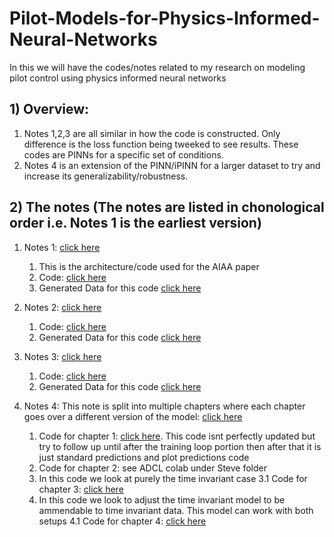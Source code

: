 # Pilot-Models-for-Physics-Informed-Neural-Networks
In this we will have the codes/notes related to my research on modeling pilot control using physics informed neural networks

## 1) Overview:
1. Notes 1,2,3 are all similar in how the code is constructed. Only difference is the loss function being tweeked to see results. These codes are PINNs for a specific set of conditions.
2. Notes 4 is an extension of the PINN/iPINN for a larger dataset to try and increase its generalizability/robustness.

## 2) The notes (The notes are listed in chonological order i.e. Notes 1 is the earliest version)
1. Notes 1: [click here](https://github.com/stephenbrutch/Pilot-Models-for-Physics-Informed-Neural-Networks/blob/main/Google%20Colab%20Code%201%20Notes.pdf)
   1. This is the architecture/code used for the AIAA paper
   2. Code: [click here](https://gist.github.com/stephenbrutch/16b24ac7bab9f077af155bdd9098dffe)
   3. Generated Data for this code [click here](https://github.com/stephenbrutch/Pilot-Models-for-Physics-Informed-Neural-Networks/blob/main/data%20for%20notes%201.zip)

2. Notes 2: [click here](https://github.com/stephenbrutch/Pilot-Models-for-Physics-Informed-Neural-Networks/blob/main/Google%20Colab%20Code%201.1%20Notes.pdf)
   1. Code: [click here](https://gist.github.com/stephenbrutch/516a3ff5da41341a28b172b0ad896c9b)
   2. Generated Data for this code [click here](https://github.com/stephenbrutch/Pilot-Models-for-Physics-Informed-Neural-Networks/blob/main/data%20for%20notes%201.zip)

3. Notes 3: [click here](https://github.com/stephenbrutch/Pilot-Models-for-Physics-Informed-Neural-Networks/blob/main/Google%20Colab%20Code%201.2%20Notes.pdf)
   1. Code: [click here](https://gist.github.com/stephenbrutch/ac56c78649bf8e3f3c4f1716b2867203)
   2. Generated Data for this code [click here](https://github.com/stephenbrutch/Pilot-Models-for-Physics-Informed-Neural-Networks/blob/main/data%20for%20notes%201.zip)      

4. Notes 4: This note is split into multiple chapters where each chapter goes over a different version of the model: [click here](https://github.com/stephenbrutch/Pilot-Models-for-Physics-Informed-Neural-Networks/blob/main/Google%20Colab%20Code%204%20Notes.pdf)
   1. Code for chapter 1: [click here](https://gist.github.com/stephenbrutch/e2b036c1a5c22db6aa0cf02943a66118). This code isnt perfectly updated but try to follow up until after the training loop portion then after that it is just standard predictions and plot predictions code
   2. Code for chapter 2: see ADCL colab under Steve folder
   3. In this code we look at purely the time invariant case
      3.1 Code for chapter 3: [click here](https://drive.google.com/file/d/1IZ3EtH4-3xSBb1Av3kmBOeRUuxKamZu2/view?usp=sharing)
   4. In this code we look to adjust the time invariant model to be ammendable to time invariant data. This model can work with both setups
      4.1 Code for chapter 4: [click here](https://colab.research.google.com/drive/1v-XAwR3TNVdPkI9JuH1LDjcz-cOctHno?usp=sharing) 
